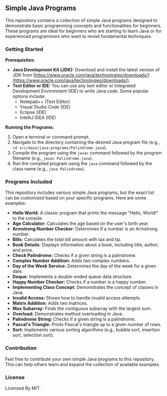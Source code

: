 ## Simple Java Programs

This repository contains a collection of simple Java programs designed to demonstrate basic programming concepts and functionalities for beginners. These programs are ideal for beginners who are starting to learn Java or for experienced programmers who want to revisit fundamental techniques.

### Getting Started
**Prerequisites:**
* **Java Development Kit (JDK):** Download and install the latest version of JDK from [https://www.oracle.com/java/technologies/downloads/](https://www.oracle.com/java/technologies/downloads/).
* **Text Editor or IDE:** You can use any text editor or Integrated Development Environment (IDE) to write Java code. Some popular options include:
  * Notepad++ (Text Editor)
  * Visual Studio Code (IDE)
  * Eclipse (IDE)
  * IntelliJ IDEA (IDE)

**Running the Programs:**
1. Open a terminal or command prompt.
2. Navigate to the directory containing the desired Java program file (e.g., `cd src/main/java-programs/Palindrome.java`).
3. Compile the program using the `javac` command followed by the program filename (e.g., `javac Palindrome.java`).
4. Run the compiled program using the `java` command followed by the class name (e.g., `java Palindrome`).

### Programs Included
This repository includes various simple Java programs, but the exact list can be customized based on your specific programs. Here are some examples:

* **Hello World:** A classic program that prints the message "Hello, World!" to the console.
* **Age Calculator:** Calculates the age based on the user's birth year.
* **Armstrong Number Checker:** Determines if a number is an Armstrong number.
* **Bills:** Calculates the total bill amount with tax and tip.
* **Book Details:** Displays information about a book, including title, author, and price.
* **Check Palindrome:** Checks if a given string is a palindrome.
* **Complex Number Addition:** Adds two complex numbers.
* **Day of the Week Service:** Determines the day of the week for a given date.
* **Deque:** Implements a double-ended queue data structure.
* **Happy Number Checker:** Checks if a number is a happy number.
* **Implementing Class Concept:** Demonstrates the concept of classes in Java.
* **Invalid Access:** Shows how to handle invalid access attempts.
* **Matrix Addition:** Adds two matrices.
* **Max Subarray:** Finds the contiguous subarray with the largest sum.
* **Overload:** Demonstrates method overloading in Java.
* **Palindrome String:** Checks if a given string is a palindrome.
* **Pascal's Triangle:** Prints Pascal's triangle up to a given number of rows.
* **Sort:** Implements various sorting algorithms (e.g., bubble sort, insertion sort, selection sort).

### Contribution
Feel free to contribute your own simple Java programs to this repository. This can help others learn and expand the collection of available examples.

### License
Licensed By MIT. 
